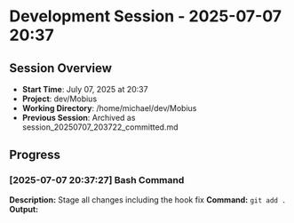 # Development Session - 2025-07-07 20:37

## Session Overview
- **Start Time**: July 07, 2025 at 20:37
- **Project**: dev/Mobius  
- **Working Directory**: /home/michael/dev/Mobius
- **Previous Session**: Archived as session_20250707_203722_committed.md

## Progress

### [2025-07-07 20:37:27] Bash Command

**Description:** Stage all changes including the hook fix
**Command:** `git add .`
**Output:**
```

```
